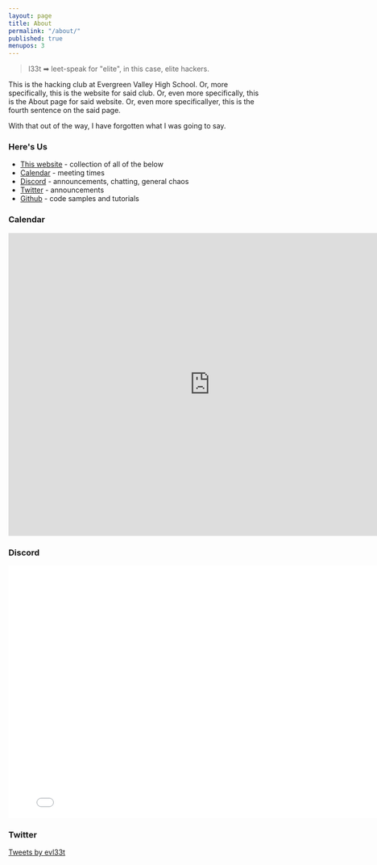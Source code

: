 ```yaml
---
layout: page
title: About
permalink: "/about/"
published: true
menupos: 3
---
```

> l33t ➡ leet-speak for "elite", in this case, elite hackers.

This is the hacking club at Evergreen Valley High School. Or, more specifically, this is the website for said club. Or, even more specifically, this is the About page for said website. Or, even more specificallyer, this is the fourth sentence on the said page.

With that out of the way, I have forgotten what I was going to say.

### Here's Us

* [This website](/) - collection of all of the below
* [Calendar](https://calendar.google.com/calendar/b/1?cid=bXZybmpuY2g3bXA3YmRiaWxyZDRxdTFqbWtAZ3JvdXAuY2FsZW5kYXIuZ29vZ2xlLmNvbQ) - meeting times
* [Discord](https://discord.gg/RWwGmCa) - announcements, chatting, general chaos
* [Twitter](https://twitter.com/evl33t) - announcements
* [Github](https://github.com/EVL33T) - code samples and tutorials

### Calendar

<div markdown = "0">

<iframe src="https://calendar.google.com/calendar/b/1/embed?showTitle=0&showNav=0&showPrint=0&showTabs=0&showCalendars=0&showTz=0&height=600&wkst=1&bgcolor=%23FFFFFF&src=mvrnjnch7mp7bdbilrd4qu1jmk%40group.calendar.google.com&color=%232F6309&ctz=America%2FLos_Angeles" style="border-width:0" width="800" height="600" frameborder="0" scrolling="no"></iframe>

</div>

### Discord

<div markdown = "0" >

<iframe src="[https://discordapp.com/widget?id=417910327448043521&theme=dark](https://discordapp.com/widget?id=417910327448043521&theme=dark "https://discordapp.com/widget?id=417910327448043521&theme=dark")" width="800" height="500" allowtransparency="true" frameborder="0"></iframe>

</div>

### Twitter

<div markdown = "0">

<a class="twitter-timeline" href="https://twitter.com/evl33t?ref_src=twsrc%5Etfw">Tweets by evl33t</a> <script async src="https://platform.twitter.com/widgets.js" charset="utf-8"></script>

</div>